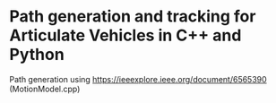 # Path generation and tracking for Articulate Vehicles in C++ and Python 

Path generation using https://ieeexplore.ieee.org/document/6565390 (MotionModel.cpp)
